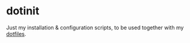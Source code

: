 # dotinit

Just my installation & configuration scripts, to be used together with my [dotfiles](https://github.com/hedlund/dotfiles).
